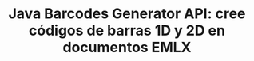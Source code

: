 ---
############################# Static ############################
layout: "auto-gen-gist"
draft: false
path: "es/assembly/java/barcode//emlx/"
otherformats: PDF HTML XPS TIFF MHTML TXT XAML EPUB SVG PS PCL XML OXPS MD EML MSG 

############################# Head ############################
head_title: "API de Java para generar documentos de imágenes de código de barras y mensajes de correo electrónico"
head_description: "GroupDocs.Assembly Java API permite a los programadores crear y agregar códigos de barras en documentos (PDF, DOC, DOCX, RTF, XLSX, CSV, PPTX) y mensajes de correo electrónico (EML EMLX MSG)."

############################# Header ############################
title: "Java Barcodes Generator API: cree códigos de barras 1D y 2D en documentos EMLX"
description: "GroupDocs.Assembly Java API permite generar y agregar imágenes de código de barras 1D y 2D dentro de mensajes PDF HTML, XPS, PS, TXT, EPUB, PCL, SVG, documentos y correos electrónicos (EML, EMLX, MSG)."

######################### Download Button #######################
button:
    enable: true

############################# About ############################
about:
    enable: true
    title: "¿Cómo generar e insertar códigos de barras en documentos y correos electrónicos?"
    content: |
       Los códigos de barras se están volviendo populares y se usan en todas partes en estos días. Comenzó a aparecer en las tiendas de abarrotes a mediados de la década de 1970 y hoy se puede encontrar en libros, boletos, hospitales para rastrear medicamentos, tiendas de autopartes y muchos más. Esta página web explicará cómo crear y agregar dinámicamente imágenes de códigos de barras dentro de documentos y correos electrónicos en aplicaciones Java. GroupDocs.Assembly para Java es una API muy útil que ayuda a los desarrolladores de software a crear potentes aplicaciones de generación de informes y automatización de documentos. Brinda soporte para manejar muchos formatos de documentos populares como PDF, HTML, XPS, Microsoft Office Word, hojas de cálculo de Excel, presentaciones de PowerPoint, correo electrónico de Outlook y muchos más. La API de Java facilita la creación e inserción de imágenes de códigos de barras en documentos y mensajes de correo electrónico con solo un par de líneas de código. También admite la modificación de las propiedades de la imagen del código de barras, como escalar la imagen del código de barras, alterar los colores del frente y del fondo, cambiar la resolución de la imagen del código de barras, la ubicación del texto del código de barras, cambiar las fuentes y más. 

############################# content ############################
steps:
    enable: true
    block:
    - title_left: "Cree códigos de barras en EMLX documentos a través de Java"
      content_left: |
       GroupDocs.Assembly Java ha incluido una funcionalidad completa para insertar y editar códigos de barras dentro de documentos EMLX. El siguiente ejemplo de código Java demuestra cómo crear y usar imágenes de código de barras dentro de un documento EMLX con solo un par de líneas de código. 

      title_right: "¿Cómo agregar códigos de barras en archivos EMLX?"
      content_right: |
       * Cree una instancia de [DocumentAssembler](https://apireference.groupdocs.com/assembly/java/com.groupdocs.assembly/DocumentAssembler)
       * Crear objeto de fuente de datos de muestra
       * Llame a [AssembleDocument](https://apireference.groupdocs.com/assembly/java/com.groupdocs.assembly/DocumentAssembler#assembleDocument-java.io.InputStream-java.io.OutputStream-com.groupdocs.assembly.DataSourceInfo...-) método con los siguientes parámetros
          * Stream para leer un documento de plantilla.
          * Stream para escribir el documento resultante.
          * Opciones de carga y guardado de documentos.
          * Detalles Información sobre los objetos de origen de datos que se utilizarán.

      gisthash: "ebb6d8215f329f457f843e9a9fc48c9c"
      gistfile: "generate_barcodes_in_presentations.java"     

    - title_left: "Requisitos del sistema"
      content_left: |
        Las API de GroupDocs.Assembly Java son compatibles con todas las principales plataformas y sistemas operativos. Puede generar documentos en Microsoft Word, Excel, PowerPoint, Outlook, OpenOffice y más de 50 formatos. Para obtener una guía completa de requisitos del sistema, visite [requisitos del sistema](https://docs.groupdocs.com/assembly/java/system-requirements/) Antes de ejecutar el código a continuación, asegúrese de tener los siguientes requisitos previos instalados en su sistema:
         * Sistemas Operativos: Microsoft Windows, Linux, Mac OS
         * Compatibilidad con versiones de Java: J2SE 7.0 (1.7), J2SE 8.0 (1.8) o superior
         * Obtenga la última versión de las API Java de GroupDocs.Assembly de [Maven](https://mvnrepository.com/artifact/com.groupdocs/groupdocs-assembly/)
        
      title_right: "Por qué usar GroupDocs.Assembly"
      content_right: |
        * Cree documentos personalizados a partir de plantillas.
        * Adjunte dinámicamente archivos adjuntos de correo electrónico.
        * No se requiere software adicional para crear y automatizar documentos.
        * Genera un documento de salida basado en la fuente de datos.
        * Insertar dinámicamente el contenido del documento en el informe
        * Aplicar fórmula durante el montaje de la hoja de cálculo.
        * Proporciona soporte para múltiples formatos de datos
        * Soporte de operaciones de datos secuenciales.

demos:
    enable: true
        

more_formats:
    enable: true


back_to_top:
    enable: true
---
